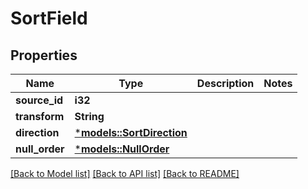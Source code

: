 # SortField

## Properties
Name | Type | Description | Notes
------------ | ------------- | ------------- | -------------
**source_id** | **i32** |  | 
**transform** | **String** |  | 
**direction** | [***models::SortDirection**](SortDirection.md) |  | 
**null_order** | [***models::NullOrder**](NullOrder.md) |  | 

[[Back to Model list]](../README.md#documentation-for-models) [[Back to API list]](../README.md#documentation-for-api-endpoints) [[Back to README]](../README.md)


